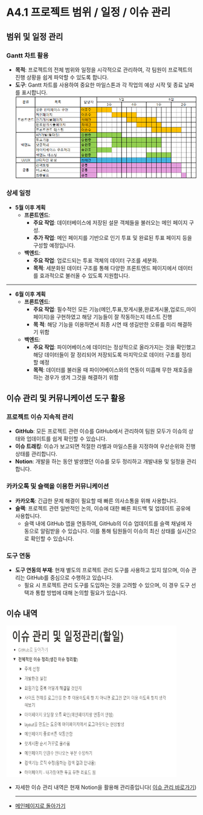 # A4.1 프로젝트 범위 / 일정 / 이슈 관리  

## 범위 및 일정 관리

### Gantt 차트 활용
- **목적**: 프로젝트의 전체 범위와 일정을 시각적으로 관리하여, 각 팀원이 프로젝트의 진행 상황을 쉽게 파악할 수 있도록 합니다.
- **도구**: Gantt 차트를 사용하여 중요한 마일스톤과 각 작업의 예상 시작 및 종료 날짜를 표시합니다.
![간트차트](image/간트차트(중간이후).png)

### 상세 일정
- **5월 이후 계획**
  - **프론트엔드**:
    - **주요 작업**: 데이터베이스에 저장된 설문 객체들을 불러오는 메인 페이지 구성.
    - **추가 작업**: 메인 페이지를 기반으로 인기 투표 및 완료된 투표 페이지 등을 구성할 예정입니다.
  - **백엔드**:
    - **주요 작업**: 업로드되는 투표 객체의 데이터 구조를 세분화.
    - **목적**: 세분화된 데이터 구조를 통해 다양한 프론트엔드 페이지에서 데이터를 효과적으로 불러올 수 있도록 지원합니다.
<hr>

- **6월 이후 계획**
  - **프론트엔드**:
    - **주요 작업**: 필수적인 모든 기능(메인,투표,핫게시물,완료게시물,업로드,마이페이지)을 구현하였고 해당 기능들이 잘 작동하는지 테스트 진행
    - **목 적**: 해당 기능을 이용하면서 최종 시연 때 생길만한 오류를 미리 해결하기 위함
  - **백엔드**:
    - **주요 작업**: 파이어베이스에 데이터는 정상적으로 올라가지는 것을 확인했고 해당 데이터들이 잘 정리되어 저장되도록 마지막으로 데이터 구조를 정리 할 예정
    - **목적**: 데이터를 불러올 때 파이어베이스와의 연동이 미흡해 무한 재호출을 하는 경우가 생겨 그것을 해결하기 위함


## 이슈 관리 및 커뮤니케이션 도구 활용

### 프로젝트 이슈 지속적 관리
- **GitHub**: 모든 프로젝트 관련 이슈를 GitHub에서 관리하여 팀원 모두가 이슈의 상태와 업데이트를 쉽게 확인할 수 있습니다.
- **이슈 트래킹**: 이슈가 보고되면 적절한 라벨과 마일스톤을 지정하여 우선순위와 진행 상태를 관리합니다.
- **Notion**: 개발을 하는 동안 발생했던 이슈를 모두 정리하고 개발내용 및 일정을 관리합니다.


### 카카오톡 및 슬랙을 이용한 커뮤니케이션
- **카카오톡**: 긴급한 문제 해결이 필요할 때 빠른 의사소통을 위해 사용합니다.
- **슬랙**: 프로젝트 관련 일반적인 논의, 이슈에 대한 빠른 피드백 및 업데이트 공유에 사용합니다.
  - 슬랙 내에 GitHub 앱을 연동하여, GitHub의 이슈 업데이트를 슬랙 채널에 자동으로 알림받을 수 있습니다. 이를 통해 팀원들이 이슈의 최신 상태를 실시간으로 확인할 수 있습니다.

### 도구 연동
- **도구 연동의 부재**: 현재 별도의 프로젝트 관리 도구를 사용하고 있지 않으며, 이슈 관리는 GitHub를 중심으로 수행하고 있습니다.
  - 필요 시 프로젝트 관리 도구를 도입하는 것을 고려할 수 있으며, 이 경우 도구 선택과 통합 방법에 대해 논의할 필요가 있습니다.

## 이슈 내역
<img src="./image/이슈관리.png" alt="블록 다이어그램" width="450" height="400">

- 자세한 이슈 관리 내역은 현재 Notion을 활용해 관리중입니다(
[이슈 관리 바로가기](https://clammy-feverfew-32d.notion.site/44d92fb9924f4a839955138a6b1ccc62?pvs=4))


  <hr>

- [메인페이지로 돌아가기](https://github.com/CSID-DGU/2024-1-OSSProj-OneCOIN-04)
